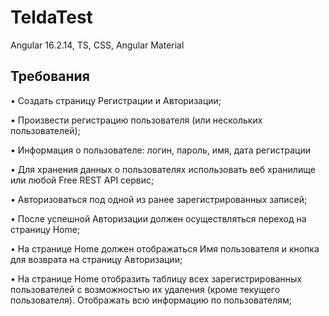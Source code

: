 # TeldaTest

Angular 16.2.14, TS, CSS, Angular Material

## Требования

•	Создать страницу Регистрации и Авторизации;

•	Произвести регистрацию пользователя (или нескольких пользователей);

•	Информация о пользователе: логин, пароль, имя, дата регистрации

•	Для хранения данных о пользователях использовать веб хранилище или любой Free REST API сервис;

•	Авторизоваться под одной из ранее зарегистрированных записей;

•	После успешной Авторизации должен осуществляться переход на страницу Home;

•	На странице Home должен отображаться Имя пользователя и кнопка для возврата на страницу Авторизации;

•	На странице Home отобразить таблицу всех зарегистрированных пользователей с возможностью их удаления (кроме текущего пользователя). Отображать всю информацию по пользователям;



